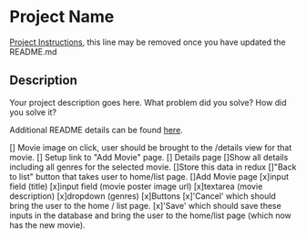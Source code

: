 # Project Name

[Project Instructions](./INSTRUCTIONS.md), this line may be removed once you have updated the README.md

## Description

Your project description goes here. What problem did you solve? How did you solve it?

Additional README details can be found [here](https://github.com/PrimeAcademy/readme-template/blob/master/README.md).




[] Movie image on click, user should be brought to the /details view for that movie.
[] Setup link to "Add Movie" page.
[] Details page
    []Show all details including all genres for the selected movie.
        []Store this data in redux
    []"Back to list" button that takes user to home/list page.
[]Add Movie page
    [x]input field (title)
    [x]input field (movie poster image url)
    [x]textarea (movie description)
    [x]dropdown (genres)
    [x]Buttons
        [x]'Cancel' which should bring the user to the home / list page.
        [x]'Save' which should save these inputs in the database and bring the user to the home/list page (which now has the new movie).